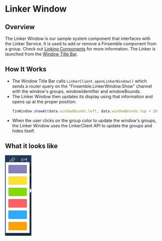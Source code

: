 # Linker Window

## Overview
The Linker Window is our sample system component that interfaces with the Linker Service. It is used to add or remove a Finsemble component from a group. Check out [Linking Components](http://documentation.chartiq.com/finsemble/tutorial-linkingComponents.html) for more information. The Linker is launched from the [Window Title Bar](https://github.com/ChartIQ/finsemble-seed/tree/master/src/components/windowTitleBar). 

## How It Works
- The Window Title Bar calls `LinkerClient.openLinkerWindow()` which sends a router query on the "Finsemble.LinkerWindow.Show" channel with the window's groups, windowIdentifier and windowBounds.
- The Linker Window then updates its display using that information and opens up at the proper position:
	```javascript
	finWindow.showAt(data.windowBounds.left, data.windowBounds.top + 20, function() {});
	```
- When the user clicks on the group color to update the window's groups, the Linker Window uses the LinkerClient API to update the groups and hides itself.

## What it looks like
![](./screenshot.png)


